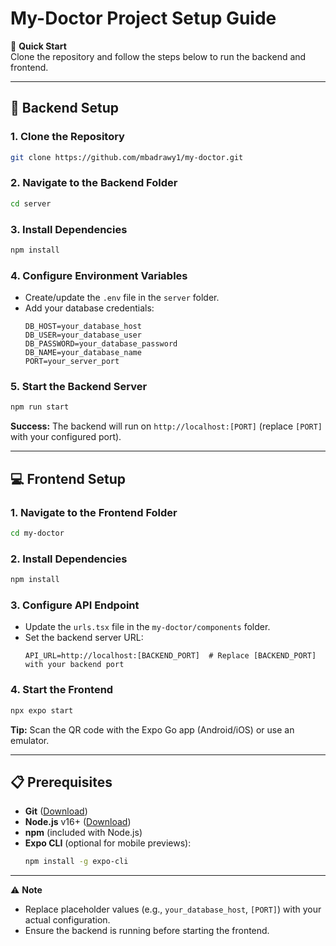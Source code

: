 # My-Doctor Project Setup Guide

🚀 **Quick Start**  
Clone the repository and follow the steps below to run the backend and frontend.

---

## 📂 Backend Setup

### 1. Clone the Repository
```bash
git clone https://github.com/mbadrawy1/my-doctor.git
```

### 2. Navigate to the Backend Folder
```bash
cd server
```

### 3. Install Dependencies
```bash
npm install
```

### 4. Configure Environment Variables
- Create/update the `.env` file in the `server` folder.
- Add your database credentials:
  ```env
  DB_HOST=your_database_host
  DB_USER=your_database_user
  DB_PASSWORD=your_database_password
  DB_NAME=your_database_name
  PORT=your_server_port
  ```

### 5. Start the Backend Server
```bash
npm run start
```
**Success:** The backend will run on `http://localhost:[PORT]` (replace `[PORT]` with your configured port).

---

## 💻 Frontend Setup

### 1. Navigate to the Frontend Folder
```bash
cd my-doctor
```

### 2. Install Dependencies
```bash
npm install
```

### 3. Configure API Endpoint
- Update the `urls.tsx` file in the `my-doctor/components` folder.
- Set the backend server URL:
  ```env
  API_URL=http://localhost:[BACKEND_PORT]  # Replace [BACKEND_PORT] with your backend port
  ```

### 4. Start the Frontend
```bash
npx expo start
```
**Tip:** Scan the QR code with the Expo Go app (Android/iOS) or use an emulator.

---

## 📋 Prerequisites
- **Git** ([Download](https://git-scm.com/))
- **Node.js** v16+ ([Download](https://nodejs.org/))
- **npm** (included with Node.js)
- **Expo CLI** (optional for mobile previews):
  ```bash
  npm install -g expo-cli
  ```

---

⚠️ **Note**  
- Replace placeholder values (e.g., `your_database_host`, `[PORT]`) with your actual configuration.
- Ensure the backend is running before starting the frontend.
``` 

